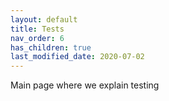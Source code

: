 ```yaml
---
layout: default
title: Tests
nav_order: 6
has_children: true
last_modified_date: 2020-07-02
---
```


Main page where we explain testing
